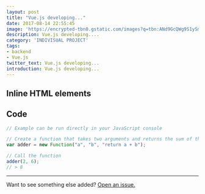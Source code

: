 ```yaml
---
layout: post
title: "Vue.js developing..."
date: 2017-08-14 22:55:45
image: 'https://encrypted-tbn0.gstatic.com/images?q=tbn:ANd9GcQWg9S1ySmh0PrfubQPKRTBmeYmLy38DuDmLRo6vyBEZkZfGM_N'
description: Vue.js developing....
category: 'INDIVISUAL PROJECT'
tags:
- backend
- Vue.js
twitter_text: Vue.js developing...
introduction: Vue.js developing...
---
```



## Inline HTML elements


## Code


```js
// Example can be run directly in your JavaScript console

// Create a function that takes two arguments and returns the sum of those arguments
var adder = new Function("a", "b", "return a + b");

// Call the function
adder(2, 6);
// > 8
```

-----

Want to see something else added? <a href="https://github.com/poole/poole/issues/new">Open an issue.</a>















